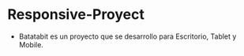 # Responsive-Proyect
- Batatabit es un proyecto que se desarrollo para Escritorio, Tablet y Mobile.
 
